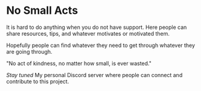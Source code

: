No Small Acts
====

It is hard to do anything when you do not have support. Here people can share resources, tips, and whatever motivates or motivated them.

Hopefully people can find whatever they need to get through whatever they are going through.

"No act of kindness, no matter how small, is ever wasted."

*Stay tuned* My personal Discord server where people can connect and contribute to this project.
